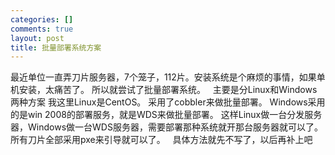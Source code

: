 ```yaml
--- 
categories: []
comments: true
layout: post
title: 批量部署系统方案
---
```

最近单位一直弄刀片服务器，7个笼子，112片。安装系统是个麻烦的事情，如果单机安装，太痛苦了。
所以就尝试了批量部署系统。
 
主要是分Linux和Windows两种方案
我这里Linux是CentOS。 采用了cobbler来做批量部署。
Windows采用的是win 2008的部署服务，就是WDS来做批量部署。
这样Linux做一台分发服务器，Windows做一台WDS服务器，需要部署那种系统就开那台服务器就可以了。
所有刀片全部采用pxe来引导就可以了。
 
具体方法就先不写了，以后再补上吧
 
